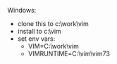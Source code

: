 Windows:

* clone this to c:\work\vim
* install to c:\vim
* set env vars:
  * VIM=C:\work\vim
  * VIMRUNTIME=C:\vim\vim73

